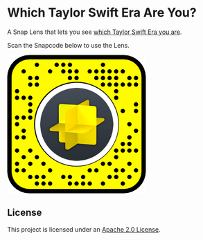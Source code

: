 # Which Taylor Swift Era Are You?

A Snap Lens that lets you see [which Taylor Swift Era you are](https://www.snapchat.com/unlock/?type=SNAPCODE&uuid=8bd6cc0359ec40d8bd150aef82e19264&metadata=01).

Scan the Snapcode below to use the Lens.

![Which Taylor Swift Era Are You? Snapcode](snapcode.png)

## License

This project is licensed under an [Apache 2.0 License](LICENSE).

